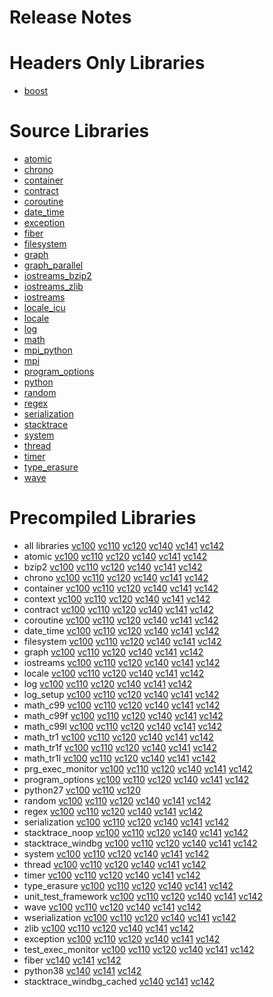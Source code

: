 # Release Notes
# Headers Only Libraries
- [boost](http://nuget.org/packages/boost/1.72.0.0)
# Source Libraries
- [atomic](http://nuget.org/packages/boost_atomic-src/1.72.0.0)
- [chrono](http://nuget.org/packages/boost_chrono-src/1.72.0.0)
- [container](http://nuget.org/packages/boost_container-src/1.72.0.0)
- [contract](http://nuget.org/packages/boost_contract-src/1.72.0.0)
- [coroutine](http://nuget.org/packages/boost_coroutine-src/1.72.0.0)
- [date_time](http://nuget.org/packages/boost_date_time-src/1.72.0.0)
- [exception](http://nuget.org/packages/boost_exception-src/1.72.0.0)
- [fiber](http://nuget.org/packages/boost_fiber-src/1.72.0.0)
- [filesystem](http://nuget.org/packages/boost_filesystem-src/1.72.0.0)
- [graph](http://nuget.org/packages/boost_graph-src/1.72.0.0)
- [graph_parallel](http://nuget.org/packages/boost_graph_parallel-src/1.72.0.0)
- [iostreams_bzip2](http://nuget.org/packages/boost_iostreams_bzip2-src/1.72.0.0)
- [iostreams_zlib](http://nuget.org/packages/boost_iostreams_zlib-src/1.72.0.0)
- [iostreams](http://nuget.org/packages/boost_iostreams-src/1.72.0.0)
- [locale_icu](http://nuget.org/packages/boost_locale_icu-src/1.72.0.0)
- [locale](http://nuget.org/packages/boost_locale-src/1.72.0.0)
- [log](http://nuget.org/packages/boost_log-src/1.72.0.0)
- [math](http://nuget.org/packages/boost_math-src/1.72.0.0)
- [mpi_python](http://nuget.org/packages/boost_mpi_python-src/1.72.0.0)
- [mpi](http://nuget.org/packages/boost_mpi-src/1.72.0.0)
- [program_options](http://nuget.org/packages/boost_program_options-src/1.72.0.0)
- [python](http://nuget.org/packages/boost_python-src/1.72.0.0)
- [random](http://nuget.org/packages/boost_random-src/1.72.0.0)
- [regex](http://nuget.org/packages/boost_regex-src/1.72.0.0)
- [serialization](http://nuget.org/packages/boost_serialization-src/1.72.0.0)
- [stacktrace](http://nuget.org/packages/boost_stacktrace-src/1.72.0.0)
- [system](http://nuget.org/packages/boost_system-src/1.72.0.0)
- [thread](http://nuget.org/packages/boost_thread-src/1.72.0.0)
- [timer](http://nuget.org/packages/boost_timer-src/1.72.0.0)
- [type_erasure](http://nuget.org/packages/boost_type_erasure-src/1.72.0.0)
- [wave](http://nuget.org/packages/boost_wave-src/1.72.0.0)
# Precompiled Libraries
- all libraries [vc100](http://nuget.org/packages/boost-vc100/1.72.0.0) [vc110](http://nuget.org/packages/boost-vc110/1.72.0.0) [vc120](http://nuget.org/packages/boost-vc120/1.72.0.0) [vc140](http://nuget.org/packages/boost-vc140/1.72.0.0) [vc141](http://nuget.org/packages/boost-vc141/1.72.0.0) [vc142](http://nuget.org/packages/boost-vc142/1.72.0.0)
- atomic [vc100](http://nuget.org/packages/boost_atomic-vc100/1.72.0.0) [vc110](http://nuget.org/packages/boost_atomic-vc110/1.72.0.0) [vc120](http://nuget.org/packages/boost_atomic-vc120/1.72.0.0) [vc140](http://nuget.org/packages/boost_atomic-vc140/1.72.0.0) [vc141](http://nuget.org/packages/boost_atomic-vc141/1.72.0.0) [vc142](http://nuget.org/packages/boost_atomic-vc142/1.72.0.0)
- bzip2 [vc100](http://nuget.org/packages/boost_bzip2-vc100/1.72.0.0) [vc110](http://nuget.org/packages/boost_bzip2-vc110/1.72.0.0) [vc120](http://nuget.org/packages/boost_bzip2-vc120/1.72.0.0) [vc140](http://nuget.org/packages/boost_bzip2-vc140/1.72.0.0) [vc141](http://nuget.org/packages/boost_bzip2-vc141/1.72.0.0) [vc142](http://nuget.org/packages/boost_bzip2-vc142/1.72.0.0)
- chrono [vc100](http://nuget.org/packages/boost_chrono-vc100/1.72.0.0) [vc110](http://nuget.org/packages/boost_chrono-vc110/1.72.0.0) [vc120](http://nuget.org/packages/boost_chrono-vc120/1.72.0.0) [vc140](http://nuget.org/packages/boost_chrono-vc140/1.72.0.0) [vc141](http://nuget.org/packages/boost_chrono-vc141/1.72.0.0) [vc142](http://nuget.org/packages/boost_chrono-vc142/1.72.0.0)
- container [vc100](http://nuget.org/packages/boost_container-vc100/1.72.0.0) [vc110](http://nuget.org/packages/boost_container-vc110/1.72.0.0) [vc120](http://nuget.org/packages/boost_container-vc120/1.72.0.0) [vc140](http://nuget.org/packages/boost_container-vc140/1.72.0.0) [vc141](http://nuget.org/packages/boost_container-vc141/1.72.0.0) [vc142](http://nuget.org/packages/boost_container-vc142/1.72.0.0)
- context [vc100](http://nuget.org/packages/boost_context-vc100/1.72.0.0) [vc110](http://nuget.org/packages/boost_context-vc110/1.72.0.0) [vc120](http://nuget.org/packages/boost_context-vc120/1.72.0.0) [vc140](http://nuget.org/packages/boost_context-vc140/1.72.0.0) [vc141](http://nuget.org/packages/boost_context-vc141/1.72.0.0) [vc142](http://nuget.org/packages/boost_context-vc142/1.72.0.0)
- contract [vc100](http://nuget.org/packages/boost_contract-vc100/1.72.0.0) [vc110](http://nuget.org/packages/boost_contract-vc110/1.72.0.0) [vc120](http://nuget.org/packages/boost_contract-vc120/1.72.0.0) [vc140](http://nuget.org/packages/boost_contract-vc140/1.72.0.0) [vc141](http://nuget.org/packages/boost_contract-vc141/1.72.0.0) [vc142](http://nuget.org/packages/boost_contract-vc142/1.72.0.0)
- coroutine [vc100](http://nuget.org/packages/boost_coroutine-vc100/1.72.0.0) [vc110](http://nuget.org/packages/boost_coroutine-vc110/1.72.0.0) [vc120](http://nuget.org/packages/boost_coroutine-vc120/1.72.0.0) [vc140](http://nuget.org/packages/boost_coroutine-vc140/1.72.0.0) [vc141](http://nuget.org/packages/boost_coroutine-vc141/1.72.0.0) [vc142](http://nuget.org/packages/boost_coroutine-vc142/1.72.0.0)
- date_time [vc100](http://nuget.org/packages/boost_date_time-vc100/1.72.0.0) [vc110](http://nuget.org/packages/boost_date_time-vc110/1.72.0.0) [vc120](http://nuget.org/packages/boost_date_time-vc120/1.72.0.0) [vc140](http://nuget.org/packages/boost_date_time-vc140/1.72.0.0) [vc141](http://nuget.org/packages/boost_date_time-vc141/1.72.0.0) [vc142](http://nuget.org/packages/boost_date_time-vc142/1.72.0.0)
- filesystem [vc100](http://nuget.org/packages/boost_filesystem-vc100/1.72.0.0) [vc110](http://nuget.org/packages/boost_filesystem-vc110/1.72.0.0) [vc120](http://nuget.org/packages/boost_filesystem-vc120/1.72.0.0) [vc140](http://nuget.org/packages/boost_filesystem-vc140/1.72.0.0) [vc141](http://nuget.org/packages/boost_filesystem-vc141/1.72.0.0) [vc142](http://nuget.org/packages/boost_filesystem-vc142/1.72.0.0)
- graph [vc100](http://nuget.org/packages/boost_graph-vc100/1.72.0.0) [vc110](http://nuget.org/packages/boost_graph-vc110/1.72.0.0) [vc120](http://nuget.org/packages/boost_graph-vc120/1.72.0.0) [vc140](http://nuget.org/packages/boost_graph-vc140/1.72.0.0) [vc141](http://nuget.org/packages/boost_graph-vc141/1.72.0.0) [vc142](http://nuget.org/packages/boost_graph-vc142/1.72.0.0)
- iostreams [vc100](http://nuget.org/packages/boost_iostreams-vc100/1.72.0.0) [vc110](http://nuget.org/packages/boost_iostreams-vc110/1.72.0.0) [vc120](http://nuget.org/packages/boost_iostreams-vc120/1.72.0.0) [vc140](http://nuget.org/packages/boost_iostreams-vc140/1.72.0.0) [vc141](http://nuget.org/packages/boost_iostreams-vc141/1.72.0.0) [vc142](http://nuget.org/packages/boost_iostreams-vc142/1.72.0.0)
- locale [vc100](http://nuget.org/packages/boost_locale-vc100/1.72.0.0) [vc110](http://nuget.org/packages/boost_locale-vc110/1.72.0.0) [vc120](http://nuget.org/packages/boost_locale-vc120/1.72.0.0) [vc140](http://nuget.org/packages/boost_locale-vc140/1.72.0.0) [vc141](http://nuget.org/packages/boost_locale-vc141/1.72.0.0) [vc142](http://nuget.org/packages/boost_locale-vc142/1.72.0.0)
- log [vc100](http://nuget.org/packages/boost_log-vc100/1.72.0.0) [vc110](http://nuget.org/packages/boost_log-vc110/1.72.0.0) [vc120](http://nuget.org/packages/boost_log-vc120/1.72.0.0) [vc140](http://nuget.org/packages/boost_log-vc140/1.72.0.0) [vc141](http://nuget.org/packages/boost_log-vc141/1.72.0.0) [vc142](http://nuget.org/packages/boost_log-vc142/1.72.0.0)
- log_setup [vc100](http://nuget.org/packages/boost_log_setup-vc100/1.72.0.0) [vc110](http://nuget.org/packages/boost_log_setup-vc110/1.72.0.0) [vc120](http://nuget.org/packages/boost_log_setup-vc120/1.72.0.0) [vc140](http://nuget.org/packages/boost_log_setup-vc140/1.72.0.0) [vc141](http://nuget.org/packages/boost_log_setup-vc141/1.72.0.0) [vc142](http://nuget.org/packages/boost_log_setup-vc142/1.72.0.0)
- math_c99 [vc100](http://nuget.org/packages/boost_math_c99-vc100/1.72.0.0) [vc110](http://nuget.org/packages/boost_math_c99-vc110/1.72.0.0) [vc120](http://nuget.org/packages/boost_math_c99-vc120/1.72.0.0) [vc140](http://nuget.org/packages/boost_math_c99-vc140/1.72.0.0) [vc141](http://nuget.org/packages/boost_math_c99-vc141/1.72.0.0) [vc142](http://nuget.org/packages/boost_math_c99-vc142/1.72.0.0)
- math_c99f [vc100](http://nuget.org/packages/boost_math_c99f-vc100/1.72.0.0) [vc110](http://nuget.org/packages/boost_math_c99f-vc110/1.72.0.0) [vc120](http://nuget.org/packages/boost_math_c99f-vc120/1.72.0.0) [vc140](http://nuget.org/packages/boost_math_c99f-vc140/1.72.0.0) [vc141](http://nuget.org/packages/boost_math_c99f-vc141/1.72.0.0) [vc142](http://nuget.org/packages/boost_math_c99f-vc142/1.72.0.0)
- math_c99l [vc100](http://nuget.org/packages/boost_math_c99l-vc100/1.72.0.0) [vc110](http://nuget.org/packages/boost_math_c99l-vc110/1.72.0.0) [vc120](http://nuget.org/packages/boost_math_c99l-vc120/1.72.0.0) [vc140](http://nuget.org/packages/boost_math_c99l-vc140/1.72.0.0) [vc141](http://nuget.org/packages/boost_math_c99l-vc141/1.72.0.0) [vc142](http://nuget.org/packages/boost_math_c99l-vc142/1.72.0.0)
- math_tr1 [vc100](http://nuget.org/packages/boost_math_tr1-vc100/1.72.0.0) [vc110](http://nuget.org/packages/boost_math_tr1-vc110/1.72.0.0) [vc120](http://nuget.org/packages/boost_math_tr1-vc120/1.72.0.0) [vc140](http://nuget.org/packages/boost_math_tr1-vc140/1.72.0.0) [vc141](http://nuget.org/packages/boost_math_tr1-vc141/1.72.0.0) [vc142](http://nuget.org/packages/boost_math_tr1-vc142/1.72.0.0)
- math_tr1f [vc100](http://nuget.org/packages/boost_math_tr1f-vc100/1.72.0.0) [vc110](http://nuget.org/packages/boost_math_tr1f-vc110/1.72.0.0) [vc120](http://nuget.org/packages/boost_math_tr1f-vc120/1.72.0.0) [vc140](http://nuget.org/packages/boost_math_tr1f-vc140/1.72.0.0) [vc141](http://nuget.org/packages/boost_math_tr1f-vc141/1.72.0.0) [vc142](http://nuget.org/packages/boost_math_tr1f-vc142/1.72.0.0)
- math_tr1l [vc100](http://nuget.org/packages/boost_math_tr1l-vc100/1.72.0.0) [vc110](http://nuget.org/packages/boost_math_tr1l-vc110/1.72.0.0) [vc120](http://nuget.org/packages/boost_math_tr1l-vc120/1.72.0.0) [vc140](http://nuget.org/packages/boost_math_tr1l-vc140/1.72.0.0) [vc141](http://nuget.org/packages/boost_math_tr1l-vc141/1.72.0.0) [vc142](http://nuget.org/packages/boost_math_tr1l-vc142/1.72.0.0)
- prg_exec_monitor [vc100](http://nuget.org/packages/boost_prg_exec_monitor-vc100/1.72.0.0) [vc110](http://nuget.org/packages/boost_prg_exec_monitor-vc110/1.72.0.0) [vc120](http://nuget.org/packages/boost_prg_exec_monitor-vc120/1.72.0.0) [vc140](http://nuget.org/packages/boost_prg_exec_monitor-vc140/1.72.0.0) [vc141](http://nuget.org/packages/boost_prg_exec_monitor-vc141/1.72.0.0) [vc142](http://nuget.org/packages/boost_prg_exec_monitor-vc142/1.72.0.0)
- program_options [vc100](http://nuget.org/packages/boost_program_options-vc100/1.72.0.0) [vc110](http://nuget.org/packages/boost_program_options-vc110/1.72.0.0) [vc120](http://nuget.org/packages/boost_program_options-vc120/1.72.0.0) [vc140](http://nuget.org/packages/boost_program_options-vc140/1.72.0.0) [vc141](http://nuget.org/packages/boost_program_options-vc141/1.72.0.0) [vc142](http://nuget.org/packages/boost_program_options-vc142/1.72.0.0)
- python27 [vc100](http://nuget.org/packages/boost_python27-vc100/1.72.0.0) [vc110](http://nuget.org/packages/boost_python27-vc110/1.72.0.0) [vc120](http://nuget.org/packages/boost_python27-vc120/1.72.0.0)
- random [vc100](http://nuget.org/packages/boost_random-vc100/1.72.0.0) [vc110](http://nuget.org/packages/boost_random-vc110/1.72.0.0) [vc120](http://nuget.org/packages/boost_random-vc120/1.72.0.0) [vc140](http://nuget.org/packages/boost_random-vc140/1.72.0.0) [vc141](http://nuget.org/packages/boost_random-vc141/1.72.0.0) [vc142](http://nuget.org/packages/boost_random-vc142/1.72.0.0)
- regex [vc100](http://nuget.org/packages/boost_regex-vc100/1.72.0.0) [vc110](http://nuget.org/packages/boost_regex-vc110/1.72.0.0) [vc120](http://nuget.org/packages/boost_regex-vc120/1.72.0.0) [vc140](http://nuget.org/packages/boost_regex-vc140/1.72.0.0) [vc141](http://nuget.org/packages/boost_regex-vc141/1.72.0.0) [vc142](http://nuget.org/packages/boost_regex-vc142/1.72.0.0)
- serialization [vc100](http://nuget.org/packages/boost_serialization-vc100/1.72.0.0) [vc110](http://nuget.org/packages/boost_serialization-vc110/1.72.0.0) [vc120](http://nuget.org/packages/boost_serialization-vc120/1.72.0.0) [vc140](http://nuget.org/packages/boost_serialization-vc140/1.72.0.0) [vc141](http://nuget.org/packages/boost_serialization-vc141/1.72.0.0) [vc142](http://nuget.org/packages/boost_serialization-vc142/1.72.0.0)
- stacktrace_noop [vc100](http://nuget.org/packages/boost_stacktrace_noop-vc100/1.72.0.0) [vc110](http://nuget.org/packages/boost_stacktrace_noop-vc110/1.72.0.0) [vc120](http://nuget.org/packages/boost_stacktrace_noop-vc120/1.72.0.0) [vc140](http://nuget.org/packages/boost_stacktrace_noop-vc140/1.72.0.0) [vc141](http://nuget.org/packages/boost_stacktrace_noop-vc141/1.72.0.0) [vc142](http://nuget.org/packages/boost_stacktrace_noop-vc142/1.72.0.0)
- stacktrace_windbg [vc100](http://nuget.org/packages/boost_stacktrace_windbg-vc100/1.72.0.0) [vc110](http://nuget.org/packages/boost_stacktrace_windbg-vc110/1.72.0.0) [vc120](http://nuget.org/packages/boost_stacktrace_windbg-vc120/1.72.0.0) [vc140](http://nuget.org/packages/boost_stacktrace_windbg-vc140/1.72.0.0) [vc141](http://nuget.org/packages/boost_stacktrace_windbg-vc141/1.72.0.0) [vc142](http://nuget.org/packages/boost_stacktrace_windbg-vc142/1.72.0.0)
- system [vc100](http://nuget.org/packages/boost_system-vc100/1.72.0.0) [vc110](http://nuget.org/packages/boost_system-vc110/1.72.0.0) [vc120](http://nuget.org/packages/boost_system-vc120/1.72.0.0) [vc140](http://nuget.org/packages/boost_system-vc140/1.72.0.0) [vc141](http://nuget.org/packages/boost_system-vc141/1.72.0.0) [vc142](http://nuget.org/packages/boost_system-vc142/1.72.0.0)
- thread [vc100](http://nuget.org/packages/boost_thread-vc100/1.72.0.0) [vc110](http://nuget.org/packages/boost_thread-vc110/1.72.0.0) [vc120](http://nuget.org/packages/boost_thread-vc120/1.72.0.0) [vc140](http://nuget.org/packages/boost_thread-vc140/1.72.0.0) [vc141](http://nuget.org/packages/boost_thread-vc141/1.72.0.0) [vc142](http://nuget.org/packages/boost_thread-vc142/1.72.0.0)
- timer [vc100](http://nuget.org/packages/boost_timer-vc100/1.72.0.0) [vc110](http://nuget.org/packages/boost_timer-vc110/1.72.0.0) [vc120](http://nuget.org/packages/boost_timer-vc120/1.72.0.0) [vc140](http://nuget.org/packages/boost_timer-vc140/1.72.0.0) [vc141](http://nuget.org/packages/boost_timer-vc141/1.72.0.0) [vc142](http://nuget.org/packages/boost_timer-vc142/1.72.0.0)
- type_erasure [vc100](http://nuget.org/packages/boost_type_erasure-vc100/1.72.0.0) [vc110](http://nuget.org/packages/boost_type_erasure-vc110/1.72.0.0) [vc120](http://nuget.org/packages/boost_type_erasure-vc120/1.72.0.0) [vc140](http://nuget.org/packages/boost_type_erasure-vc140/1.72.0.0) [vc141](http://nuget.org/packages/boost_type_erasure-vc141/1.72.0.0) [vc142](http://nuget.org/packages/boost_type_erasure-vc142/1.72.0.0)
- unit_test_framework [vc100](http://nuget.org/packages/boost_unit_test_framework-vc100/1.72.0.0) [vc110](http://nuget.org/packages/boost_unit_test_framework-vc110/1.72.0.0) [vc120](http://nuget.org/packages/boost_unit_test_framework-vc120/1.72.0.0) [vc140](http://nuget.org/packages/boost_unit_test_framework-vc140/1.72.0.0) [vc141](http://nuget.org/packages/boost_unit_test_framework-vc141/1.72.0.0) [vc142](http://nuget.org/packages/boost_unit_test_framework-vc142/1.72.0.0)
- wave [vc100](http://nuget.org/packages/boost_wave-vc100/1.72.0.0) [vc110](http://nuget.org/packages/boost_wave-vc110/1.72.0.0) [vc120](http://nuget.org/packages/boost_wave-vc120/1.72.0.0) [vc140](http://nuget.org/packages/boost_wave-vc140/1.72.0.0) [vc141](http://nuget.org/packages/boost_wave-vc141/1.72.0.0) [vc142](http://nuget.org/packages/boost_wave-vc142/1.72.0.0)
- wserialization [vc100](http://nuget.org/packages/boost_wserialization-vc100/1.72.0.0) [vc110](http://nuget.org/packages/boost_wserialization-vc110/1.72.0.0) [vc120](http://nuget.org/packages/boost_wserialization-vc120/1.72.0.0) [vc140](http://nuget.org/packages/boost_wserialization-vc140/1.72.0.0) [vc141](http://nuget.org/packages/boost_wserialization-vc141/1.72.0.0) [vc142](http://nuget.org/packages/boost_wserialization-vc142/1.72.0.0)
- zlib [vc100](http://nuget.org/packages/boost_zlib-vc100/1.72.0.0) [vc110](http://nuget.org/packages/boost_zlib-vc110/1.72.0.0) [vc120](http://nuget.org/packages/boost_zlib-vc120/1.72.0.0) [vc140](http://nuget.org/packages/boost_zlib-vc140/1.72.0.0) [vc141](http://nuget.org/packages/boost_zlib-vc141/1.72.0.0) [vc142](http://nuget.org/packages/boost_zlib-vc142/1.72.0.0)
- exception [vc100](http://nuget.org/packages/boost_exception-vc100/1.72.0.0) [vc110](http://nuget.org/packages/boost_exception-vc110/1.72.0.0) [vc120](http://nuget.org/packages/boost_exception-vc120/1.72.0.0) [vc140](http://nuget.org/packages/boost_exception-vc140/1.72.0.0) [vc141](http://nuget.org/packages/boost_exception-vc141/1.72.0.0) [vc142](http://nuget.org/packages/boost_exception-vc142/1.72.0.0)
- test_exec_monitor [vc100](http://nuget.org/packages/boost_test_exec_monitor-vc100/1.72.0.0) [vc110](http://nuget.org/packages/boost_test_exec_monitor-vc110/1.72.0.0) [vc120](http://nuget.org/packages/boost_test_exec_monitor-vc120/1.72.0.0) [vc140](http://nuget.org/packages/boost_test_exec_monitor-vc140/1.72.0.0) [vc141](http://nuget.org/packages/boost_test_exec_monitor-vc141/1.72.0.0) [vc142](http://nuget.org/packages/boost_test_exec_monitor-vc142/1.72.0.0)
- fiber [vc140](http://nuget.org/packages/boost_fiber-vc140/1.72.0.0) [vc141](http://nuget.org/packages/boost_fiber-vc141/1.72.0.0) [vc142](http://nuget.org/packages/boost_fiber-vc142/1.72.0.0)
- python38 [vc140](http://nuget.org/packages/boost_python38-vc140/1.72.0.0) [vc141](http://nuget.org/packages/boost_python38-vc141/1.72.0.0) [vc142](http://nuget.org/packages/boost_python38-vc142/1.72.0.0)
- stacktrace_windbg_cached [vc140](http://nuget.org/packages/boost_stacktrace_windbg_cached-vc140/1.72.0.0) [vc141](http://nuget.org/packages/boost_stacktrace_windbg_cached-vc141/1.72.0.0) [vc142](http://nuget.org/packages/boost_stacktrace_windbg_cached-vc142/1.72.0.0)
